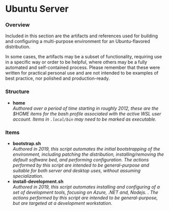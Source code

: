 # Ubuntu Server #

### Overview ###

Included in this section are the artifacts and references used for building and configuring a multi-purpose environment for an Ubuntu-flavored distribution.  

In some cases, the artifacts may be a subset of functionality, requiring use in a specific way or order to be helpful, where others may be a fully automated and self-contained process.  Please remember that these were written for practical personal use and are not intended to be examples of best practice, nor polished and production-ready.

### Structure ###

* **home**  
  _Authored over a period of time starting in roughly 2012, these are the $HOME items for the bash profile associated with the active WSL user account.  Items in `.local/bin` may need to be marked as executable._

### Items ##
  
* **bootstrap.sh**  
  _Authored in 2019, this script automates the initial bootstrapping of the environment, including patching the distribution, installing/removing the default software bed, and performing configuration.  The actions performed by this script are intended to be general-purpose and suitable for both server and desktop uses, without assuming specialization._   
* **install-development.sh**  
  _Authored in 2019, this script automates installing and configuring of a set of development tools, focusing on Azure, .NET and, Nodejs. .  The actions performed by this script are intended to be general-purpose, but are targeted at a development workstation._ 
